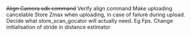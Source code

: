~~Align Camera sdk command~~
Verify align command
Make uploading cancelable
Store Zmax when uploading, in case of failure during upload.
Decide what store_scan_gocator will actually need. Eg Fps.
Change initialisation of stride in distance estimator
